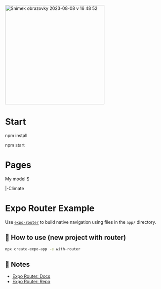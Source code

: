 
<img width="321" alt="Snímek obrazovky 2023-08-08 v 16 48 52" src="https://github.com/BestWebPi3/TeslaApp/assets/117753723/62abd34b-013e-40ce-a7c9-42ab7cde0530">


# Start
npm install

npm start

# Pages 
My model S

   |-Climate


# Expo Router Example

Use [`expo-router`](https://expo.github.io/router) to build native navigation using files in the `app/` directory.

## 🚀 How to use (new project with router)

```sh
npx create-expo-app -e with-router
```

## 📝 Notes

- [Expo Router: Docs](https://expo.github.io/router)
- [Expo Router: Repo](https://github.com/expo/router)
